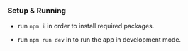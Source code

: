 
### Setup & Running

*  run ```npm i``` in order to install required packages.

* run `npm run dev` in to run the app in development mode.
